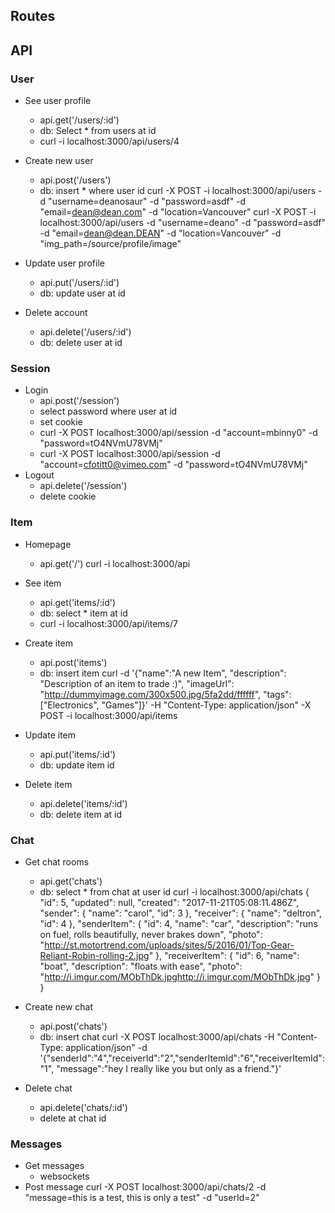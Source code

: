 Routes
------

API
---

### User

- See user profile
  - api.get('/users/:id')
  - db: Select * from users at id
  - curl -i localhost:3000/api/users/4
- Create new user
  - api.post('/users')
  - db: insert * where user id
  curl -X POST -i localhost:3000/api/users -d "username=deanosaur" -d "password=asdf" -d "email=dean@dean.com" -d "location=Vancouver"
  curl -X POST -i localhost:3000/api/users -d "username=deano" -d "password=asdf" -d "email=dean@dean.DEAN" -d "location=Vancouver" -d "img_path=/source/profile/image"

- Update user profile
  - api.put('/users/:id')
  - db: update user at id
- Delete account
  - api.delete('/users/:id')
  - db: delete user at id

### Session

- Login
  - api.post('/session')
  - select password where user at id
  - set cookie
  - curl -X POST localhost:3000/api/session -d "account=mbinny0" -d "password=tO4NVmU78VMj"
  - curl -X POST localhost:3000/api/session -d "account=cfotitt0@vimeo.com" -d "password=tO4NVmU78VMj"
- Logout
  - api.delete('/session')
  - delete cookie

### Item

- Homepage
  - api.get('/')
  curl -i localhost:3000/api

- See item
  - api.get('items/:id')
  - db: select * item at id
  - curl -i localhost:3000/api/items/7

- Create item
  - api.post('items')
  - db: insert item
    curl -d '{"name":"A new Item", "description": "Description of an item to trade :)", "imageUrl": "http://dummyimage.com/300x500.jpg/5fa2dd/ffffff", "tags": ["Electronics", "Games"]}' -H "Content-Type: application/json" -X POST -i localhost:3000/api/items


- Update item
  - api.put('items/:id')
  - db: update item id
- Delete item
  - api.delete('items/:id')
  - db: delete item at id

### Chat

- Get chat rooms
  - api.get('chats')
  - db: select * from chat at user id
  curl -i localhost:3000/api/chats
  {
      "id": 5,
      "updated": null,
      "created": "2017-11-21T05:08:11.486Z",
      "sender": {
        "name": "carol",
        "id": 3
      },
      "receiver": {
        "name": "deltron",
        "id": 4
      },
      "senderItem": {
        "id": 4,
        "name": "car",
        "description": "runs on fuel, rolls beautifully, never brakes down",
        "photo": "http://st.motortrend.com/uploads/sites/5/2016/01/Top-Gear-Reliant-Robin-rolling-2.jpg"
      },
      "receiverItem": {
        "id": 6,
        "name": "boat",
        "description": "floats with ease",
        "photo": "http://i.imgur.com/MObThDk.jpghttp://i.imgur.com/MObThDk.jpg"
      }
    }

- Create new chat
  - api.post('chats')
  - db: insert chat
    curl -X POST localhost:3000/api/chats -H "Content-Type: application/json" -d '{"senderId":"4","receiverId":"2","senderItemId":"6","receiverItemId":"1", "message":"hey I really like you but only as a friend."}'

- Delete chat
  - api.delete('chats/:id')
  - delete at chat id

### Messages

- Get messages
  - websockets
- Post message
  curl -X POST localhost:3000/api/chats/2 -d "message=this is a test, this is only a test" -d "userId=2"
